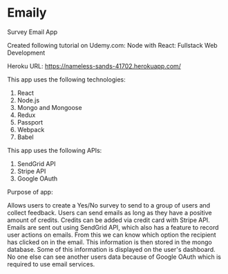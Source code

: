 # Emaily
Survey Email App

Created following tutorial on Udemy.com: Node with React: Fullstack Web Development

Heroku URL:
https://nameless-sands-41702.herokuapp.com/


This app uses the following technologies:
 1. React
 2. Node.js
 3. Mongo and Mongoose
 4. Redux
 5. Passport
 6. Webpack
 7. Babel
 
 This app uses the following APIs:
 1. SendGrid API
 2. Stripe API
 3. Google OAuth
 
 
 Purpose of app:
 
 Allows users to create a Yes/No survey to send to a group of users and collect feedback. Users can send emails as long as they have a
 positive amount of credits. Credits can be added via credit card with Stripe API. Emails are sent out using SendGrid API, which also
 has a feature to record user actions on emails. From this we can know which option the recipient has clicked on in the email. This
 information is then stored in the mongo database. Some of this information is displayed on the user's dashboard. No one else can see
 another users data because of Google OAuth which is required to use email services.
